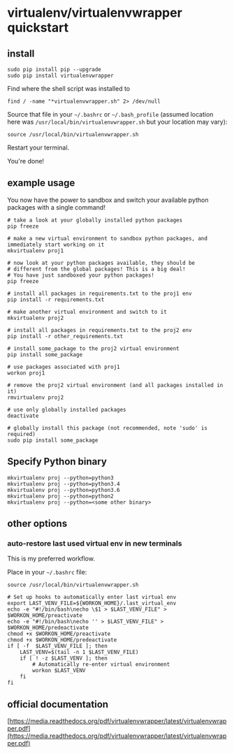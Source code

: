 # virtualenv/virtualenvwrapper quickstart

## install

    sudo pip install pip --upgrade
    sudo pip install virtualenvwrapper

Find where the shell script was installed to

    find / -name "*virtualenvwrapper.sh" 2> /dev/null

Source that file in your `~/.bashrc` or `~/.bash_profile` (assumed location here was `/usr/local/bin/virtualenvwrapper.sh` but your location may vary):

    source /usr/local/bin/virtualenvwrapper.sh

Restart your terminal.

You're done!

## example usage
You now have the power to sandbox and switch your available python packages with a single command!

    # take a look at your globally installed python packages
    pip freeze

    # make a new virtual environment to sandbox python packages, and immediately start working on it
    mkvirtualenv proj1

    # now look at your python packages available, they should be
    # different from the global packages! This is a big deal!
    # You have just sandboxed your python packages!
    pip freeze

    # install all packages in requirements.txt to the proj1 env
    pip install -r requirements.txt

    # make another virtual environment and switch to it
    mkvirtualenv proj2

    # install all packages in requirements.txt to the proj2 env
    pip install -r other_requirements.txt

    # install some_package to the proj2 virtual environment
    pip install some_package

    # use packages associated with proj1
    workon proj1

    # remove the proj2 virtual environment (and all packages installed in it)
    rmvirtualenv proj2

    # use only globally installed packages
    deactivate

    # globally install this package (not recommended, note 'sudo' is required)
    sudo pip install some_package

## Specify Python binary

    mkvirtualenv proj --python=python3
    mkvirtualenv proj --python=python3.4
    mkvirtualenv proj --python=python3.6
    mkvirtualenv proj --python=python2
    mkvirtualenv proj --python=<some other binary>

## other options

### auto-restore last used virtual env in new terminals

This is my preferred workflow.

Place in your `~/.bashrc` file:

    source /usr/local/bin/virtualenvwrapper.sh

    # Set up hooks to automatically enter last virtual env
    export LAST_VENV_FILE=${WORKON_HOME}/.last_virtual_env
    echo -e "#!/bin/bash\necho \$1 > $LAST_VENV_FILE" > $WORKON_HOME/preactivate
    echo -e "#!/bin/bash\necho '' > $LAST_VENV_FILE" > $WORKON_HOME/predeactivate
    chmod +x $WORKON_HOME/preactivate
    chmod +x $WORKON_HOME/predeactivate
    if [ -f  $LAST_VENV_FILE ]; then
        LAST_VENV=$(tail -n 1 $LAST_VENV_FILE)
        if [ ! -z $LAST_VENV ]; then
            # Automatically re-enter virtual environment
            workon $LAST_VENV
        fi
    fi

## official documentation

[https://media.readthedocs.org/pdf/virtualenvwrapper/latest/virtualenvwrapper.pdf](https://media.readthedocs.org/pdf/virtualenvwrapper/latest/virtualenvwrapper.pdf)
